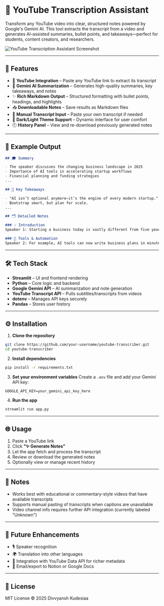 # 📝 YouTube Transcription Assistant

Transform any YouTube video into clear, structured notes powered by Google's Gemini AI. This tool extracts the transcript from a video and generates AI-assisted summaries, bullet points, and takeaways—perfect for students, content creators, and researchers.

![YouTube Transcription Assistant Screenshot](https://img.icons8.com/color/96/000000/youtube-play.png)

---

## 🚀 Features

* 🎥 **YouTube Integration** – Paste any YouTube link to extract its transcript
* 🧠 **Gemini AI Summarization** – Generates high-quality summaries, key takeaways, and notes
* ✨ **Rich Markdown Output** – Structured formatting with bullet points, headings, and highlights
* 📥 **Downloadable Notes** – Save results as Markdown files
* 📜 **Manual Transcript Input** – Paste your own transcript if needed
* 🌙 **Dark/Light Theme Support** – Dynamic interface for user comfort
* 🕘 **History Panel** – View and re-download previously generated notes

---

## 📸 Example Output

```markdown
## 🎓 Summary

- The speaker discusses the changing business landscape in 2025
- Importance of AI tools in accelerating startup workflows
- Financial planning and funding strategies
...

## 🔑 Key Takeaways

- "AI isn’t optional anymore—it’s the engine of every modern startup."
- Bootstrap smart, but plan for scale.
...

## 🗂 Detailed Notes

### 💡 Introduction
Speaker 1: Starting a business today is vastly different from five years ago...

### 🤖 Tools & Automation
Speaker 2: For example, AI tools can now write business plans in minutes...
```

---

## 🛠️ Tech Stack

* **Streamlit** – UI and frontend rendering
* **Python** – Core logic and backend
* **Google Gemini API** – AI summarization and note generation
* **YouTube Transcript API** – Pulls subtitles/transcripts from videos
* **dotenv** – Manages API keys securely
* **Pandas** – Stores user history

---

## ⚙️ Installation

1. **Clone the repository**

```bash
git clone https://github.com/your-username/youtube-transcriber.git
cd youtube-transcriber
```

2. **Install dependencies**

```bash
pip install -r requirements.txt
```

3. **Set your environment variables**
   Create a `.env` file and add your Gemini API key:

```env
GOOGLE_API_KEY=your_gemini_api_key_here
```

4. **Run the app**

```bash
streamlit run app.py
```

---

## 🌐 Usage

1. Paste a YouTube link
2. Click **"✨ Generate Notes"**
3. Let the app fetch and process the transcript
4. Review or download the generated notes
5. Optionally view or manage recent history

---

## 📌 Notes

* Works best with educational or commentary-style videos that have available transcripts
* Supports manual pasting of transcripts when captions are unavailable
* Video channel info requires further API integration (currently labeled "Unknown")

---

## 🧠 Future Enhancements

* 🎙️ Speaker recognition
* 🌍 Translation into other languages
* 🔗 Integration with YouTube Data API for richer metadata
* 📧 Email/export to Notion or Google Docs

---

## 📄 License

MIT License © 2025 Divvyansh Kudesiaa



